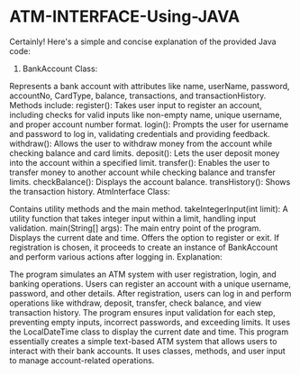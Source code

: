 # ATM-INTERFACE-Using-JAVA

Certainly! Here's a simple and concise explanation of the provided Java code:

1. BankAccount Class:

Represents a bank account with attributes like name, userName, password, accountNo, CardType, balance, transactions, and transactionHistory.
Methods include:
register(): Takes user input to register an account, including checks for valid inputs like non-empty name, unique username, and proper account number format.
login(): Prompts the user for username and password to log in, validating credentials and providing feedback.
withdraw(): Allows the user to withdraw money from the account while checking balance and card limits.
deposit(): Lets the user deposit money into the account within a specified limit.
transfer(): Enables the user to transfer money to another account while checking balance and transfer limits.
checkBalance(): Displays the account balance.
transHistory(): Shows the transaction history.
AtmInterface Class:

Contains utility methods and the main method.
takeIntegerInput(int limit): A utility function that takes integer input within a limit, handling input validation.
main(String[] args): The main entry point of the program.
Displays the current date and time.
Offers the option to register or exit.
If registration is chosen, it proceeds to create an instance of BankAccount and perform various actions after logging in.
Explanation:

The program simulates an ATM system with user registration, login, and banking operations.
Users can register an account with a unique username, password, and other details.
After registration, users can log in and perform operations like withdraw, deposit, transfer, check balance, and view transaction history.
The program ensures input validation for each step, preventing empty inputs, incorrect passwords, and exceeding limits.
It uses the LocalDateTime class to display the current date and time.
This program essentially creates a simple text-based ATM system that allows users to interact with their bank accounts. It uses classes, methods, and user input to manage account-related operations.
